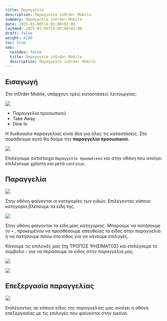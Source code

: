 ```yaml
---
title: Παραγγελία
description: Παραγγελία inOrder Mobile
summary: Παραγγελία inOrder Mobile
date: 2025-01-08T14:03:00+02:00
lastmod: 2025-01-08T14:03:00+02:00
draft: false
weight: 4200
toc: true
seo:
  noindex: false
  title: Παραγγελία inOrder Mobile
  description: Παραγγελία inOrder Mobile
---
```


## Εισαγωγή

Στο inOrder Mobile, υπάρχουν τρεις καταστάσεις λειτουργίας:

<div class="grid gap-4 sm:grid-cols-2 items-end">
    <div class="col-span-1">
        <div>

![](/images/mobile-login-03.jpg)

  </div>
    </div>
    <div class="col-span-1">
        <div>
        <ul>

  <li>Παραγγελία προσωπικού</li>

  <li>Take Away</li>

  <li>Dine In</li>

</ul>
        </div>
    </div>
</div>

Η διαδικασία παραγγελίας είναι ίδια για όλες τις καταστάσεις. Στο παράδειγμα αυτό θα δούμε την **παραγγελία προσωπικού.**

<div class="grid gap-4 sm:grid-cols-2 items-end">
    <div class="col-span-1">
        <div>

![](/images/mobile-oder-001.jpg)

   </div>
    </div>
    <div class="col-span-1">
        <p>
        Επιλέγουμε αντίστοιχα <code>Παραγγελία προσωπικού</code> και στην οθόνη που ανοίγει επιλέγουμε χρήστη και μετά <code>continue.</code>
        </p>
    </div>
</div>

## Παραγγελία

<div class="grid gap-4 sm:grid-cols-2 items-end">
    <div class="col-span-1">
        <div>

![](/images/mobile-categories.jpg)

</div>
    </div>
    <div class="col-span-1">
        <p>
           Στην οθόνη φαίνονται οι κατηγορίες των ειδών. Επιλέγοντας κάποια κατηγορία βλέπουμε τα είδη της.
        </p>
    </div>
</div>

<div class="grid gap-4 sm:grid-cols-2 items-end">
    <div class="col-span-1">
        <div>

![](/images/mobile-items-001.jpg)

</div>
    </div>
    <div class="col-span-1">
        <p>
           Στην οθόνη φαίνονται τα είδη μίας κατηγορίας. Μπορούμε να πατήσουμε το <code>+</code> , προκειμένου να προσθέσουμε απευθείας το είδος στην παραγγελία ή να πατήσουμε πάνω στο είδος για να κάνουμε επιλογές.
        </p>
    </div>
</div>

<p>

Κάνουμε τις επιλογές μας (πχ ΤΡΟΠΟΣ ΨΗΣΙΜΑΤΟΣ) και επιλέγουμε το σύμβολο <code>✓</code> για να περάσουμε το είδος στην παραγγελία μας.</p>

<div class="grid gap-4 sm:grid-cols-2 items-end">

<div class="col-span-1">

<div>

![](/images/mobile-item-001.jpg)

</div>

</div>

<div class="col-span-1">

![](/images/mobile-items-in-order.jpg)

</div>

</div>

## Επεξεργασία παραγγελίας

<div class="grid gap-4 sm:grid-cols-2 items-end">
    <div class="col-span-1">
        <div>

![](/images/mobile-order-edit.jpg)

  </div>
    </div>
    <div class="col-span-1">
        <p>
   Επιλέγοντας σε κάποιο είδος της παραγγελίας μας ανοίγει η οθόνη επεξεργασίας με τις επιλογές που φαίνονται στην εικόνα.
        </p>
    </div>
</div>

